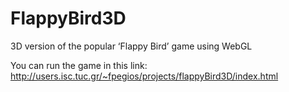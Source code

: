 # FlappyBird3D
3D version of the popular ‘Flappy Bird’ game using WebGL

You can run the game in this link: 
http://users.isc.tuc.gr/~fpegios/projects/flappyBird3D/index.html
